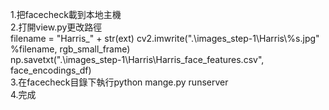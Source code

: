 1.把facecheck載到本地主機  
2.打開view.py更改路徑  
  filename = "Harris_" + str(ext) 
  cv2.imwrite(".\\images_step-1\\Harris\\%s.jpg" %filename, rgb_small_frame)  
  np.savetxt(".\\images_step-1\\Harris\\Harris_face_features.csv", face_encodings_df)  
3.在facecheck目錄下執行python mange.py runserver  
4.完成

